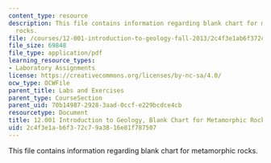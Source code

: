 ```yaml
---
content_type: resource
description: This file contains information regarding blank chart for metamorphic
  rocks.
file: /courses/12-001-introduction-to-geology-fall-2013/2c4f3e1ab6f372c79a3816e81f787507_MIT12_001F13_Lab2_Mtamorph.pdf
file_size: 69848
file_type: application/pdf
learning_resource_types:
- Laboratory Assignments
license: https://creativecommons.org/licenses/by-nc-sa/4.0/
ocw_type: OCWFile
parent_title: Labs and Exercises
parent_type: CourseSection
parent_uid: 70b14987-2928-3aad-0ccf-e229bcdce4cb
resourcetype: Document
title: 12.001 Introduction to Geology, Blank Chart for Metamorphic Rocks
uid: 2c4f3e1a-b6f3-72c7-9a38-16e81f787507
---
```

This file contains information regarding blank chart for metamorphic rocks.
